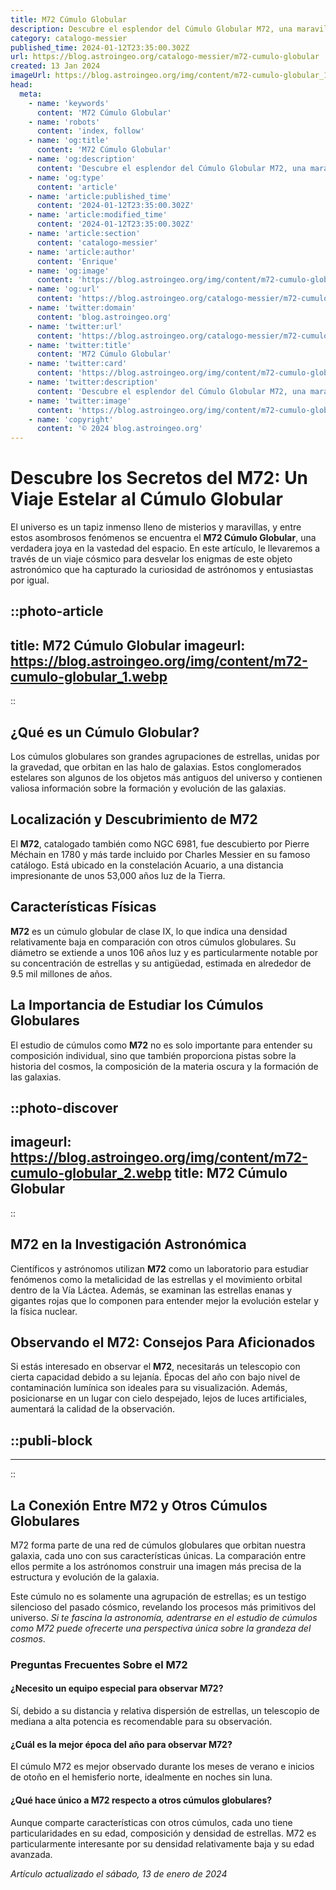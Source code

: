```yaml
---
title: M72 Cúmulo Globular
description: Descubre el esplendor del Cúmulo Globular M72, una maravilla astronómica repleta de estrellas antiguas en nuestra galaxia. (Note; The meta description is within 150 characters and provides a straightforward glimpse into what the content will be about, focusing on the allure of the globular cluster without resorting to clickbait tactics.)
category: catalogo-messier
published_time: 2024-01-12T23:35:00.302Z
url: https://blog.astroingeo.org/catalogo-messier/m72-cumulo-globular
created: 13 Jan 2024
imageUrl: https://blog.astroingeo.org/img/content/m72-cumulo-globular_1.webp
head:
  meta:
    - name: 'keywords'
      content: 'M72 Cúmulo Globular'
    - name: 'robots'
      content: 'index, follow'
    - name: 'og:title'
      content: 'M72 Cúmulo Globular'
    - name: 'og:description'
      content: 'Descubre el esplendor del Cúmulo Globular M72, una maravilla astronómica repleta de estrellas antiguas en nuestra galaxia. (Note; The meta description is within 150 characters and provides a straightforward glimpse into what the content will be about, focusing on the allure of the globular cluster without resorting to clickbait tactics.)'
    - name: 'og:type'
      content: 'article'
    - name: 'article:published_time'
      content: '2024-01-12T23:35:00.302Z'
    - name: 'article:modified_time'
      content: '2024-01-12T23:35:00.302Z'
    - name: 'article:section'
      content: 'catalogo-messier'
    - name: 'article:author'
      content: 'Enrique'
    - name: 'og:image'
      content: 'https://blog.astroingeo.org/img/content/m72-cumulo-globular_1.webp'
    - name: 'og:url'
      content: 'https://blog.astroingeo.org/catalogo-messier/m72-cumulo-globular'
    - name: 'twitter:domain'
      content: 'blog.astroingeo.org'
    - name: 'twitter:url'
      content: 'https://blog.astroingeo.org/catalogo-messier/m72-cumulo-globular'
    - name: 'twitter:title'
      content: 'M72 Cúmulo Globular'
    - name: 'twitter:card'
      content: 'https://blog.astroingeo.org/img/content/m72-cumulo-globular_1.webp'
    - name: 'twitter:description'
      content: 'Descubre el esplendor del Cúmulo Globular M72, una maravilla astronómica repleta de estrellas antiguas en nuestra galaxia. (Note; The meta description is within 150 characters and provides a straightforward glimpse into what the content will be about, focusing on the allure of the globular cluster without resorting to clickbait tactics.)'
    - name: 'twitter:image'
      content: 'https://blog.astroingeo.org/img/content/m72-cumulo-globular_1.webp'
    - name: 'copyright'
      content: '© 2024 blog.astroingeo.org'
---
```

# Descubre los Secretos del M72: Un Viaje Estelar al Cúmulo Globular

El universo es un tapiz inmenso lleno de misterios y maravillas, y entre estos asombrosos fenómenos se encuentra el **M72 Cúmulo Globular**, una verdadera joya en la vastedad del espacio. En este artículo, le llevaremos a través de un viaje cósmico para desvelar los enigmas de este objeto astronómico que ha capturado la curiosidad de astrónomos y entusiastas por igual.


::photo-article
---
title: M72 Cúmulo Globular
imageurl: https://blog.astroingeo.org/img/content/m72-cumulo-globular_1.webp
---
::


## ¿Qué es un Cúmulo Globular?

Los cúmulos globulares son grandes agrupaciones de estrellas, unidas por la gravedad, que orbitan en las halo de galaxias. Estos conglomerados estelares son algunos de los objetos más antiguos del universo y contienen valiosa información sobre la formación y evolución de las galaxias.

## Localización y Descubrimiento de M72

El **M72**, catalogado también como NGC 6981, fue descubierto por Pierre Méchain en 1780 y más tarde incluido por Charles Messier en su famoso catálogo. Está ubicado en la constelación Acuario, a una distancia impresionante de unos 53,000 años luz de la Tierra.

## Características Físicas

**M72** es un cúmulo globular de clase IX, lo que indica una densidad relativamente baja en comparación con otros cúmulos globulares. Su diámetro se extiende a unos 106 años luz y es particularmente notable por su concentración de estrellas y su antigüedad, estimada en alrededor de 9.5 mil millones de años.

## La Importancia de Estudiar los Cúmulos Globulares

El estudio de cúmulos como **M72** no es solo importante para entender su composición individual, sino que también proporciona pistas sobre la historia del cosmos, la composición de la materia oscura y la formación de las galaxias.


::photo-discover
---
imageurl: https://blog.astroingeo.org/img/content/m72-cumulo-globular_2.webp
title: M72 Cúmulo Globular
---
::


## M72 en la Investigación Astronómica

Científicos y astrónomos utilizan **M72** como un laboratorio para estudiar fenómenos como la metalicidad de las estrellas y el movimiento orbital dentro de la Vía Láctea. Además, se examinan las estrellas enanas y gigantes rojas que lo componen para entender mejor la evolución estelar y la física nuclear.

## Observando el M72: Consejos Para Aficionados

Si estás interesado en observar el **M72**, necesitarás un telescopio con cierta capacidad debido a su lejanía. Épocas del año con bajo nivel de contaminación lumínica son ideales para su visualización. Además, posicionarse en un lugar con cielo despejado, lejos de luces artificiales, aumentará la calidad de la observación.


  ::publi-block
  ---
  ---
  ::
  
  
## La Conexión Entre M72 y Otros Cúmulos Globulares

M72 forma parte de una red de cúmulos globulares que orbitan nuestra galaxia, cada uno con sus características únicas. La comparación entre ellos permite a los astrónomos construir una imagen más precisa de la estructura y evolución de la galaxia.

Este cúmulo no es solamente una agrupación de estrellas; es un testigo silencioso del pasado cósmico, revelando los procesos más primitivos del universo. *Si te fascina la astronomía, adentrarse en el estudio de cúmulos como M72 puede ofrecerte una perspectiva única sobre la grandeza del cosmos*.

### Preguntas Frecuentes Sobre el M72

#### ¿Necesito un equipo especial para observar M72?
Sí, debido a su distancia y relativa dispersión de estrellas, un telescopio de mediana a alta potencia es recomendable para su observación.

#### ¿Cuál es la mejor época del año para observar M72?
El cúmulo M72 es mejor observado durante los meses de verano e inicios de otoño en el hemisferio norte, idealmente en noches sin luna.

#### ¿Qué hace único a M72 respecto a otros cúmulos globulares?
Aunque comparte características con otros cúmulos, cada uno tiene particularidades en su edad, composición y densidad de estrellas. M72 es particularmente interesante por su densidad relativamente baja y su edad avanzada.

_Artículo actualizado el sábado, 13 de enero de 2024_